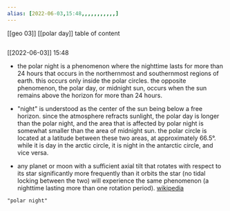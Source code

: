 ```yaml
---
alias: [2022-06-03,15:48,,,,,,,,,,,]
---
```

[[geo 03]] [[polar day]]
table of content
```toc
```

[[2022-06-03]] 15:48
- the polar night is a phenomenon where the nighttime lasts for more than 24 hours that occurs in the northernmost and southernmost regions of earth. this occurs only inside the polar circles. the opposite phenomenon, the polar day, or midnight sun, occurs when the sun remains above the horizon for more than 24 hours. 

- "night" is understood as the center of the sun being below a free horizon. since the atmosphere refracts sunlight, the polar day is longer than the polar night, and the area that is affected by polar night is somewhat smaller than the area of midnight sun. the polar circle is located at a latitude between these two areas, at approximately 66.5°. while it is day in the arctic circle, it is night in the antarctic circle, and vice versa.

- any planet or moon with a sufficient axial tilt that rotates with respect to its star significantly more frequently than it orbits the star (no tidal locking between the two) will experience the same phenomenon (a nighttime lasting more than one rotation period).
[wikipedia](https://en.wikipedia.org/wiki/polar%20night)
```query
"polar night"
```